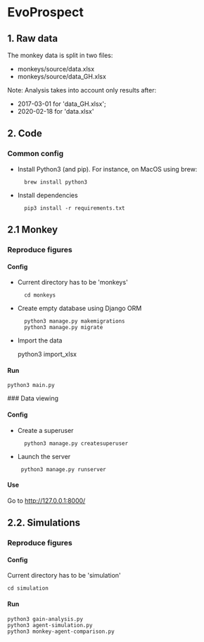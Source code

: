 # EvoProspect

## 1. Raw data

The monkey data is split in two files: 
 - monkeys/source/data.xlsx
 - monkeys/source/data_GH.xlsx
 
Note: Analysis takes into account only results 
after:
 * 2017-03-01 for 'data_GH.xlsx';
 * 2020-02-18 for 'data.xlsx'

## 2. Code

### Common config

* Install Python3 (and pip). For instance, on MacOS using brew:
        
        brew install python3

* Install dependencies

        pip3 install -r requirements.txt

## 2.1 Monkey

### Reproduce figures
    
#### Config

* Current directory has to be 'monkeys'
        
        cd monkeys

* Create empty database using Django ORM

        python3 manage.py makemigrations
        python3 manage.py migrate


* Import the data

    python3 import_xlsx
    

#### Run 
    python3 main.py
    

### Data viewing
   
#### Config

* Create a superuser
        
        python3 manage.py createsuperuser

* Launch the server
    
       python3 manage.py runserver 
 
 #### Use

Go to http://127.0.0.1:8000/
    
    
## 2.2. Simulations

### Reproduce figures

#### Config

Current directory has to be 'simulation'

    cd simulation
    
#### Run

    python3 gain-analysis.py
    python3 agent-simulation.py
    python3 monkey-agent-comparison.py
    